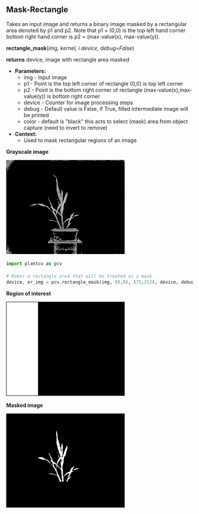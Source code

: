 ## Mask-Rectangle

Takes an input image and returns a binary image masked by a rectangular area denoted by p1 and p2. 
Note that p1 = (0,0) is the top left hand corner bottom right hand corner is p2 = (max-value(x), max-value(y)).

**rectangle_mask**(*img, kernel, i device, debug=False*)

**returns** device, image with rectangle area masked

- **Parameters:**
    - img - Input image
    - p1 - Point is the top left corner of rectangle (0,0) is top left corner
    - p2 - Point is the bottom right corner of rectangle (max-value(x),max-value(y)) is bottom right corner
    - device - Counter for image processing steps
    - debug - Default value is False, if True, filled intermediate image will be printed
    - color - default is "black" this acts to select (mask) area from object capture (need to invert to remove)
- **Context:**
    - Used to mask rectangular regions of an image

**Grayscale image**

![Screenshot](img/documentation_images/rectangle_mask/grayscale_image.jpg) 

```python
import plantcv as pcv

# Makes a rectangle area that will be treated as a mask
device, er_img = pcv.rectangle_mask(img, (0,0), (75,252), device, debug=True, color="black")
```

**Region of interest**

![Screenshot](img/documentation_images/rectangle_mask/roi.jpg) 

**Masked image**

![Screenshot](img/documentation_images/rectangle_mask/masked.jpg) 
